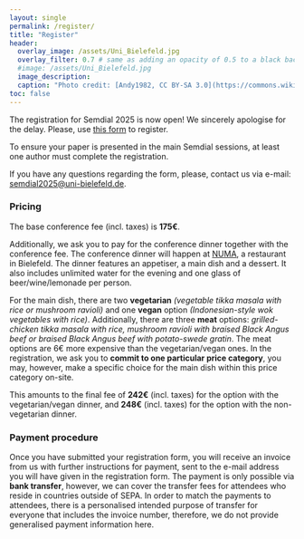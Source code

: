 ```yaml
---
layout: single
permalink: /register/
title: "Register"
header:
  overlay_image: /assets/Uni_Bielefeld.jpg
  overlay_filter: 0.7 # same as adding an opacity of 0.5 to a black background
  #image: /assets/Uni_Bielefeld.jpg
  image_description: 
  caption: "Photo credit: [Andy1982, CC BY-SA 3.0](https://commons.wikimedia.org/wiki/File:Uni_Bielefeld.jpg) via Wikimedia Commons"
toc: false
---
```

The registration for Semdial 2025 is now open! We sincerely apologise for the delay.
Please, use [this form](https://efemva69.forms.app/registration-semdial 'Registration form') to register.

To ensure your paper is presented in the main Semdial sessions, at least one author must complete the registration.

If you have any questions regarding the form, please, contact us via e-mail: <semdial2025@uni-bielefeld.de>.

### Pricing

The base conference fee (incl. taxes) is **175€**.

Additionally, we ask you to pay for the conference dinner together with the conference fee. The conference dinner will happen at [NUMA](https://numa.de/ 'Link to the restaurant'), a restaurant in Bielefeld. The dinner features an appetiser, a main dish and a dessert. It also includes unlimited water for the evening and one glass of beer/wine/lemonade per person. 

For the main dish, there are two **vegetarian** _(vegetable tikka masala with rice or mushroom ravioli)_ and one **vegan** option _(Indonesian-style wok vegetables with rice)_. Additionally, there are three **meat** options: _grilled-chicken tikka masala with rice, mushroom ravioli with braised Black Angus beef or braised Black Angus beef with potato-swede gratin_. The meat options are 6€ more expensive than the vegetarian/vegan ones. In the registration, we ask you to **commit to one particular price category**, you may, however, make a specific choice for the main dish within this price category on-site.

This amounts to the final fee of **242€** (incl. taxes) for the option with the vegetarian/vegan dinner, and **248€** (incl. taxes) for the option with the non-vegetarian dinner.

### Payment procedure

Once you have submitted your registration form, you will receive an invoice from us with further instructions for payment, sent to the e-mail address you will have given in the registration form. The payment is only possible via **bank transfer**, however, we can cover the transfer fees for attendees who reside in countries outside of SEPA. In order to match the payments to attendees, there is a personalised intended purpose of transfer for everyone that includes the invoice number, therefore, we do not provide generalised payment information here.
